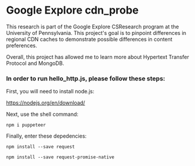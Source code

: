 # Google Explore cdn_probe
This research is part of the Google Explore CSResearch program at the University of Pennsylvania. This project's goal is to pinpoint differences in regional CDN caches to demonstrate possible differences in content preferences.

Overall, this project has allowed me to learn more about Hypertext Transfer Protocol and MongoDB.

### In order to run hello_http.js, please follow these steps:
First, you will need to install node.js:

https://nodejs.org/en/download/

Next, use the shell command:
```
npm i puppeteer
```

Finally, enter these depedencies:
```
npm install --save request

npm install --save request-promise-native
```

